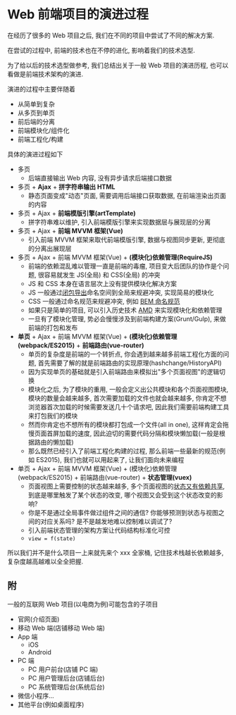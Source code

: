 # Web 前端项目的演进过程

在经历了很多的 Web 项目之后, 我们在不同的项目中尝试了不同的解决方案.

在尝试的过程中, 前端的技术也在不停的进化, 影响着我们的技术选型.

为了给以后的技术选型做参考, 我们总结出关于一般 Web 项目的演进历程, 也可以看做是前端技术架构的演进.

演进的过程中主要伴随着

- 从简单到复杂
- 从多页到单页
- 前后端的分离
- 前端模块化/组件化
- 前端工程化/构建

具体的演进过程如下

- 多页
  - 后端直接输出 Web 内容, 没有异步请求后端接口数据
- 多页 + **Ajax** + **拼字符串输出 HTML**
  - 静态页面变成"动态"页面, 需要调用后端接口获取数据, 在前端渲染出页面的内容
- 多页 + Ajax + **前端模版引擎(artTemplate)**
  - 拼字符串难以维护, 引入前端模版引擎来实现数据层与展现层的分离
- 多页 + Ajax + **前端 MVVM 框架(Vue)**
  - 引入前端 MVVM 框架来取代前端模版引擎, 数据与视图同步更新, 更彻底的分离出展现层
- 多页 + Ajax + 前端 MVVM 框架(Vue) + **(模块化)依赖管理(RequireJS)**
  - 前端的依赖混乱难以管理一直是前端的毒瘤, 项目变大后团队的协作是个问题, 很容易就发生 JS(全局) 和 CSS(全局) 的冲突
  - JS 和 CSS 本身在语言层次上没有提供模块化解决方案
  - JS 一般通过[闭包导出](http://www.ruanyifeng.com/blog/2012/10/javascript_module.html)命名空间到全局来规避冲突, 实现简易的模块化
  - CSS 一般通过命名规范来规避冲突, 例如 [BEM 命名规范](https://en.bem.info/methodology/naming-convention/)
  - 如果只是简单的项目, 可以引入历史技术 [AMD](https://github.com/amdjs/amdjs-api/blob/master/AMD.md) 来实现模块化和依赖管理
  - 一旦有了模块化管理, 势必会慢慢涉及到前端构建方案(Grunt/Gulp), 来做前端的打包和发布
- **单页** + Ajax + 前端 MVVM 框架(Vue) + **(模块化)依赖管理(webpack/ES2015)** + **前端路由(vue-router)**
  - 单页的复杂度是前端的一个转折点, 你会遇到越来越多前端工程化方面的问题, 首先需要了解的就是前端路由的实现原理(hashchange/HistoryAPI)
  - 因为实现单页的基础就是引入前端路由来模拟出"多个页面视图"的逻辑切换
  - 模块化之后, 为了模块的重用, 一般会定义出公共模块和各个页面视图模块, 模块的数量会越来越多, 首次需要加载的文件也就会越来越多, 你肯定不想浏览器首次加载的时候需要发送几十个请求吧, 因此我们需要前端构建工具来打包我们的模块
  - 然而你肯定也不想所有的模块都打包成一个文件(all in one), 这样肯定会拖慢页面首屏加载的速度, 因此迫切的需要代码分隔和模块懒加载(一般是根据路由的懒加载)
  - 那么既然已经引入了前端工程化构建的过程, 那么前端一些最新的规范(例如 ES2015), 我们也就可以用起来了, 让我们面向未来编程
- 单页 + Ajax + 前端 MVVM 框架(Vue) + (模块化)依赖管理(webpack/ES2015) + 前端路由(vue-router) + **状态管理(vuex)**
  - 页面视图上需要控制的状态越来越多, 多个页面视图的[状态又有依赖共享](http://www.ruanyifeng.com/blog/2016/09/redux_tutorial_part_one_basic_usages.html "你可能不需要 Redux"), 到底是哪里触发了某个状态的改变, 哪个视图又会受到这个状态改变的影响?
  - 你是不是通过全局事件做过组件之间的通信? 你能够预测到状态与视图之间的对应关系吗? 是不是越发地难以控制难以调试了?
  - 引入前端状态管理的架构方案让代码结构标准化可控
  - `view = f(state)`

所以我们并不是什么项目一上来就先来个 xxx 全家桶, 记住技术栈越长依赖越多, 复杂度越高越难以全全把握.

## 附

一般的互联网 Web 项目(以电商为例)可能包含的子项目

* 官网(介绍页面)
* 移动 Web 端(店铺移动 Web 端)
* App 端
  - iOS
  - Android
* PC 端
  - PC 用户前台(店铺 PC 端)
  - PC 用户管理后台(店铺后台)
  - PC 系统管理后台(系统后台)
* 微信小程序...
* 其他平台(例如桌面程序)
